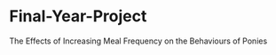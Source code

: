 Final-Year-Project
==================

The Effects of Increasing Meal Frequency on the Behaviours of Ponies
